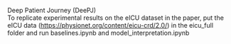 Deep Patient Journey (DeePJ)  
To replicate experimental results on the eICU dataset in the paper, put the eICU data (https://physionet.org/content/eicu-crd/2.0/) in the eicu_full folder and run baselines.ipynb and model_interpretation.ipynb
